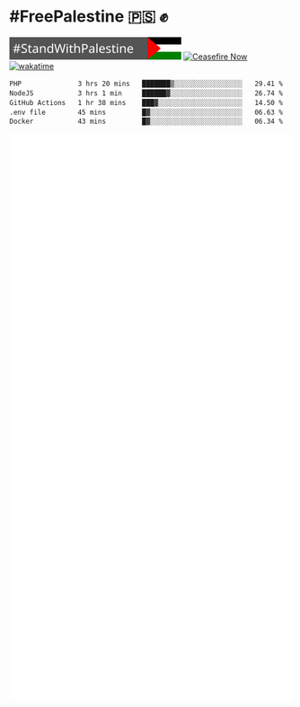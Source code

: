 # #FreePalestine 🇵🇸 ✊

[![github](https://raw.githubusercontent.com/saedyousef/StandWithPalestine/main/badges/flat/StandWithPalestine.svg)](https://github.com/saedyousef/StandWithPalestine)
[![Ceasefire Now](https://badge.techforpalestine.org/default)](https://techforpalestine.org/learn-more)
[![wakatime](https://wakatime.com/badge/user/03bf07e2-4c78-4826-8603-8922f0241061.svg)](https://wakatime.com/@03bf07e2-4c78-4826-8603-8922f0241061)
<!-- [![committers.top badge](https://user-badge.committers.top/jordan_private/saedyousef.svg)](https://user-badge.committers.top/jordan_private/saedyousef) -->

<!-- ![Profile Views](https://visitor-badge.glitch.me/badge?page_id=saedyousef.saedyousef&left_color=grey&right_color=blue&left_text=👀+Profile+Views) -->



<!-- <img src="https://github-readme-stats.vercel.app/api?username=saedyousef&show_icons=true&count_private=true" width="100%" /> --> 

<!--START_SECTION:waka-->

```txt
PHP              3 hrs 20 mins   ███████▒░░░░░░░░░░░░░░░░░   29.41 %
NodeJS           3 hrs 1 min     ██████▓░░░░░░░░░░░░░░░░░░   26.74 %
GitHub Actions   1 hr 38 mins    ███▓░░░░░░░░░░░░░░░░░░░░░   14.50 %
.env file        45 mins         █▓░░░░░░░░░░░░░░░░░░░░░░░   06.63 %
Docker           43 mins         █▓░░░░░░░░░░░░░░░░░░░░░░░   06.34 %
```

<!--END_SECTION:waka-->
    
<!-- ![github contribution grid snake animation](https://raw.githubusercontent.com/saedyousef/saedyousef/output/github-contribution-grid-snake.svg) -->


![Metrics](./github-metrics.svg)